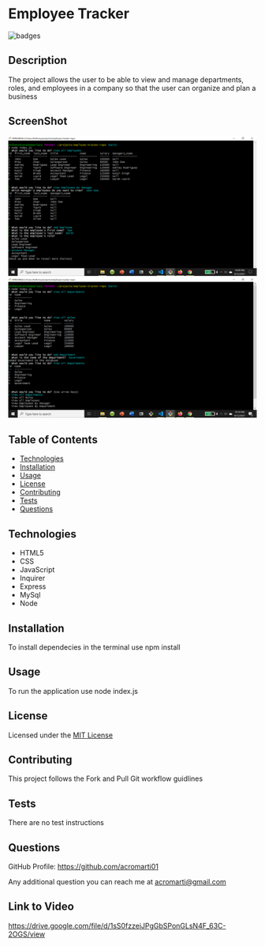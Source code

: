 # Employee Tracker

![badges](https://img.shields.io/badge/license-MIT_License-brightgreen)

## Description

The project allows the user to be able to view and manage departments, roles, and employees in a company
so that the user can organize and plan a business

## ScreenShot

![Image](./assets/images/screenshot.png)
![Image](./assets/images/screenshot2.png)

## Table of Contents

- [Technologies](#technologies)
- [Installation](#installation)
- [Usage](#usage)
- [License](#license)
- [Contributing](#contributing)
- [Tests](#tests)
- [Questions](#questions)

## Technologies

<ul>
    <li>HTML5</li>
    <li>CSS</li>
    <li>JavaScript</li>
    <li>Inquirer</li>
    <li>Express</li>
    <li>MySql</li>
    <li>Node</li>
</ul>


## Installation

To install dependecies in the terminal use npm install

## Usage

To run the application use node index.js

## License

Licensed under the <a href="./LICENSE.txt">MIT License</a>

## Contributing

This project follows the Fork and Pull Git workflow guidlines

## Tests

There are no test instructions

## Questions

GitHub Profile: <a href="https://github.com/acromarti01">https://github.com/acromarti01</a>

Any additional question you can reach me at <u>acromarti@gmail.com</u>

## Link to Video

https://drive.google.com/file/d/1sS0fzzeiJPgGbSPonGLsN4F_63C-2OGS/view




